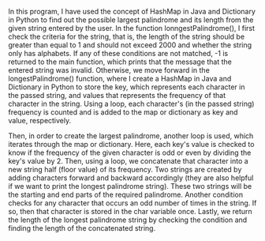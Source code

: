 In this program, I have used the concept of HashMap in Java and Dictionary in Python to find out the possible largest palindrome and its length from the given string entered by the user. In the function lonngestPalindrome(), I first check the criteria for the string, that is, the length of the string should be greater than equal to 1 and should not exceed 2000 and whether the string only has alphabets. If any of these conditions are not matched, -1 is returned to the main function, which prints that the message that the entered string was invalid.
Otherwise, we move forward in the longestPalindrome() function, where I create a HashMap in Java and Dictionary in Python to store the key, which represents each character in the passed string, and values that represents the frequency of that character in the string. Using a loop, each character's (in the passed string) frequency is counted and is added to the map or dictionary as key and value, respectively. 

Then, in order to create the largest palindrome, another loop is used, which iterates through the map or dictionary. Here, each key's value is checked to know if the frequency of the given character is odd or even by dividing the key's value by 2. Then, using a loop, we concatenate that character into a new string half (floor value) of its frequency. Two strings are created by adding characters forward and backward accordingly (they are also helpful if we want to print the longest palindrome string). These two strings will be the starting and end parts of the required palindrome. Another condition checks for any character that occurs an odd number of times in the string. If so, then that character is stored in the char variable once.
Lastly, we return the length of the longest palindrome string by checking the condition and finding the length of the concatenated string.

